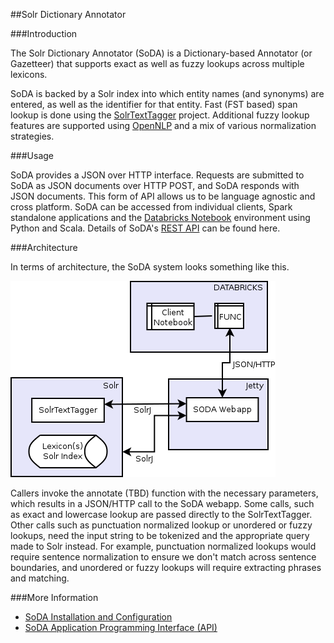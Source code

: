 ##Solr Dictionary Annotator

###Introduction

The Solr Dictionary Annotator (SoDA) is a Dictionary-based Annotator (or Gazetteer) that supports exact as well as fuzzy lookups across multiple lexicons.

SoDA is backed by a Solr index into which entity names (and synonyms) are entered, as well as the identifier for that entity. Fast (FST based) span lookup is done using the [SolrTextTagger](https://github.com/OpenSextant/SolrTextTagger) project. Additional fuzzy lookup features are supported using [OpenNLP](https://opennlp.apache.org/) and a mix of various normalization strategies.

###Usage

SoDA provides a JSON over HTTP interface. Requests are submitted to SoDA as JSON documents over HTTP POST, and SoDA responds with JSON documents. This form of API allows us to be language agnostic and cross platform. SoDA can be accessed from individual clients, Spark standalone applications and the [Databricks Notebook](https://databricks.com/product/databricks-cloud) environment using Python and Scala. Details of SoDA's [REST API](docs/api.md) can be found here.

###Architecture

In terms of architecture, the SoDA system looks something like this. 

![Architecture](docs/architecture.png)

Callers invoke the annotate (TBD) function with the necessary parameters, which results in a JSON/HTTP call to the SoDA webapp. Some calls, such as exact and lowercase lookup are passed directly to the SolrTextTagger. Other calls such as punctuation normalized lookup or unordered or fuzzy lookups, need the input string to be tokenized and the appropriate query made to Solr instead. For example, punctuation normalized lookups would require sentence normalization to ensure we don't match across sentence boundaries, and unordered or fuzzy lookups will require extracting phrases and matching.

###More Information

* [SoDA Installation and Configuration](docs/installation.md)
* [SoDA Application Programming Interface (API)](docs/api.md) 

